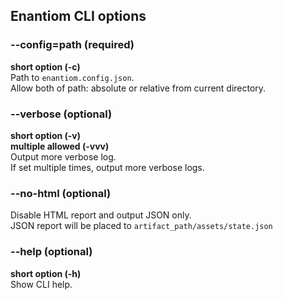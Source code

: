 ## Enantiom CLI options

### --config=path (required)

**short option (-c)**  
Path to `enantiom.config.json`.  
Allow both of path: absolute or relative from current directory.

### --verbose (optional)

**short option (-v)**  
**multiple allowed (-vvv)**  
Output more verbose log.  
If set multiple times, output more verbose logs.

### --no-html (optional)

Disable HTML report and output JSON only.  
JSON report will be placed to `artifact_path/assets/state.json` 

### --help (optional)

**short option (-h)**  
Show CLI help.
